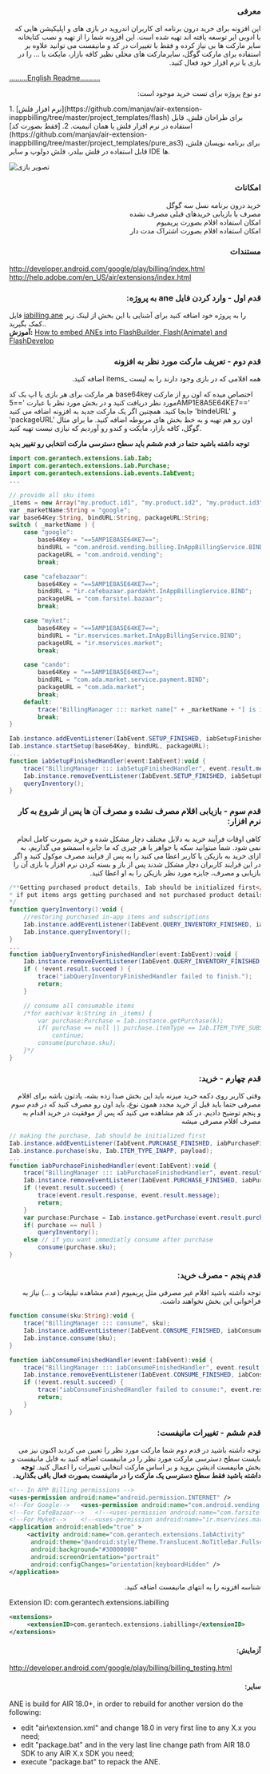 ### <div dir="rtl">معرفی</div>

<p dir="rtl">
این افزونه برای  خرید درون برنامه ای کاربران اندروید در بازی های و اپلیکیشن هایی که با ادوبی ایر توسعه یافته اند تهیه شده است. این افزونه شما را از تهیه و نصب کتابخانه سایر مارکت ها بی نیاز کرده و فقط با تغییرات در کد و مانیفست می توانید علاوه بر استفاده برای مارکت گوگل، سایرمارکت های محلی نظیر کافه بازار، مایکت یا ... را در بازی یا نرم افزار خود فعال کنید.
</p>

[.........English Readme..........](https://github.com/manjav/air-extension-inappbilling/edit/master/README.md)

<p dir="rtl">دو نوع پروژه برای تست خرید موجود است:</p>
1. [نرم افزار فلش](https://github.com/manjav/air-extension-inappbilling/tree/master/project_templates/flash) برای طراحان فلش. قابل استفاده در نرم افزار فلش یا همان انیمیت.
2. [فقط بصورت کد](https://github.com/manjav/air-extension-inappbilling/tree/master/project_templates/pure_as3) برای برنامه نویسان فلش، قابل استفاده در فلش بیلدر، فلش دولوپ و سایر IDE ها.

![تصویر بازی](https://github.com/manjav/air-extension-inappbilling/blob/master/files/TrivialDrive_FA.png)

### <div dir="rtl">امکانات</div>
<p dir="rtl">
خرید درون برنامه نسل سه گوگل<br/>
مصرف یا بازیابی خریدهای قبلی مصرف نشده<br/>
امکان استفاده اقلام بصورت پریمیوم<br/>
امکان استفاده اقلام بصورت اشتراک مدت دار</p>

### <div dir="rtl">مستندات</div>
http://developer.android.com/google/play/billing/index.html<br/>
http://help.adobe.com/en_US/air/extensions/index.html<br />


### <div dir="rtl">قدم اول - وارد کردن فایل ane به پروژه:</div>
فایل [iabilling.ane](https://github.com/manjav/air-extension-inappbilling/blob/master/package/iabilling.ane) را به پروژه خود اضافه کنید برای آشنایی با این بخش از لینک زیر کمک بگیرید..<br />
<b>آموزش:</b> [How to embed ANEs into FlashBuilder, Flash(Animate) and FlashDevelop](https://www.youtube.com/watch?v=Oubsb_3F3ec&list=PL_mmSjScdnxnSDTMYb1iDX4LemhIJrt1O)

### <div dir="rtl">قدم دوم - تعریف مارکت مورد نظر به افزونه</div>
<p dir="rtl">
همه اقلامی که در بازی وجود دارند را به لیست _items اضافه کنید.

هر مارکت برای هر بازی یا اپ یک کد  base64key اختصاص میده که اون رو از مارکت مورد نظر دریافت کنید و در بخش مورد نظر با عبارت '==5AMP1E8A5E64KE7==' جابجا کنید.
همچنین اگر یک مارکت جدید به افزونه اضافه می کنید  'bindeURL' و 'packageURL' اون رو هم تهیه و به خط بخش های مربوطه اضافه کنید. ما برای مثال گوگل، کافه بازار، مایکت و کندو رو آوردیم که نیازی نیست تهیه کنید.
</p>
	
<b>توجه داشته باشید حتما در فدم ششم باید سطح دسترسی مارکت انتخابی رو تغییر بدید</b>

```actionscript
import com.gerantech.extensions.iab.Iab;
import com.gerantech.extensions.iab.Purchase;
import com.gerantech.extensions.iab.events.IabEvent;
...

// provide all sku items
_items = new Array("my.product.id1", "my.product.id2", "my.product.id3");
var _marketName:String = "google";
var base64Key:String, bindURL:String, packageURL:String;
switch ( _marketName ) {
	case "google":
		base64Key = "==5AMP1E8A5E64KE7==";
		bindURL = "com.android.vending.billing.InAppBillingService.BIND";
		packageURL = "com.android.vending";
		break;

	case "cafebazaar":
		base64Key = "==5AMP1E8A5E64KE7==";
		bindURL = "ir.cafebazaar.pardakht.InAppBillingService.BIND";
		packageURL = "com.farsitel.bazaar";
		break;

	case "myket":
		base64Key = "==5AMP1E8A5E64KE7==";
		bindURL = "ir.mservices.market.InAppBillingService.BIND";
		packageURL = "ir.mservices.market";
		break;

	case "cando":
		base64Key = "==5AMP1E8A5E64KE7==";
		bindURL = "com.ada.market.service.payment.BIND";
		packageURL = "com.ada.market";
		break;
	default:
		trace("BillingManager ::: market name[" + _marketName + "] is invalid.");
		break;
}

Iab.instance.addEventListener(IabEvent.SETUP_FINISHED, iabSetupFinishedHandler);
Iab.instance.startSetup(base64Key, bindURL, packageURL);
...
function iabSetupFinishedHandler(event:IabEvent):void {
	trace("BillingManager ::: iabSetupFinishedHandler", event.result.message);
	Iab.instance.removeEventListener(IabEvent.SETUP_FINISHED, iabSetupFinishedHandler);
	queryInventory();
}
```

### <div dir="rtl">قدم سوم - بازیابی اقلام مصرف نشده و مصرف آن ها پس از شروع به کار نرم افزار:</div>
<p dir="rtl">کاهی اوقات فرآیند خرید به دلایل مختلف دچار مشکل شده و خرید بصورت کامل انجام نمی شود. شما میتوانید سکه یا جواهر یا هر چیزی که ما جایزه اسمشو می گذاریم، به ازای خرید به بازیکن یا کاربر اعطا می کنید را به پس از فرایند مصرف موکول کنید و اگر در این فرایند کاربران دچار مشکل شدند پس از باز و بسته کردن نرم افزار یا بازی آن را بازیابی و مصرف، جایزه مورد نظر بازیکن را به او اعطا کنید.</p>

```actionscript
/**Getting purchased product details, Iab should be initialized first</br>
* if put items args getting purchased and not purchased product details
*/
function queryInventory():void {
	//restoring purchased in-app items and subscriptions
	Iab.instance.addEventListener(IabEvent.QUERY_INVENTORY_FINISHED, iabQueryInventoryFinishedHandler);
	Iab.instance.queryInventory();
}
...
function iabQueryInventoryFinishedHandler(event:IabEvent):void {
	Iab.instance.removeEventListener(IabEvent.QUERY_INVENTORY_FINISHED, iabQueryInventoryFinishedHandler);
	if ( !event.result.succeed ) {
		trace("iabQueryInventoryFinishedHandler failed to finish.");
		return;
	}

	// consume all consumable items
	/*for each(var k:String in _items) {
		var purchase:Purchase = Iab.instance.getPurchase(k);
		if( purchase == null || purchase.itemType == Iab.ITEM_TYPE_SUBS )
			continue;
		consume(purchase.sku);
	}*/
}
```

### <div dir="rtl">قدم چهارم - خرید:</div>
<p dir="rtl">وقتی کاربر روی دکمه خرید میزنه باید این بخش صدا زده بشه، یادتون باشه برای اقلام مصرفی حتما باید قبل از خرید مجدد همون نوع، باید اون رو مصرف کنید که در قدم سوم و پنجم توضیح دادیم.
در کد هم مشاهده می کنید که پس از موفقیت در خرید اقدام به مصرف اقلام مصرفی میشه
</p>

```actionscript
// making the purchase, Iab should be initialized first
Iab.instance.addEventListener(IabEvent.PURCHASE_FINISHED, iabPurchaseFinishedHandler);
Iab.instance.purchase(sku, Iab.ITEM_TYPE_INAPP, payload);
...
function iabPurchaseFinishedHandler(event:IabEvent):void {
	trace("BillingManager ::: iabPurchaseFinishedHandler", event.result.message);
	Iab.instance.removeEventListener(IabEvent.PURCHASE_FINISHED, iabPurchaseFinishedHandler);
	if (!event.result.succeed) {
	    trace(event.result.response, event.result.message);
	    return;
	}
	var purchase:Purchase = Iab.instance.getPurchase(event.result.purchase.sku);
	if( purchase == null )
	    queryInventory();
	else // if you want immediatly consume after purchase
	    consume(purchase.sku);
}
```

### <div dir="rtl">قدم پنجم - مصرف خرید:</div>
<p dir="rtl">توجه داشته باشید اقلام غیر مصرفی مثل پریمیوم (عدم مشاهده تبلیغات و ...) نیاز به فراخوانی این بخش نخواهند داشت.</p>

```actionscript
function consume(sku:String):void {
	trace("BillingManager ::: consume", sku);
	Iab.instance.addEventListener(IabEvent.CONSUME_FINISHED, iabConsumeFinishedHandler);
	Iab.instance.consume(sku);
}

function iabConsumeFinishedHandler(event:IabEvent):void {
	trace("BillingManager ::: iabConsumeFinishedHandler", event.result.message);
	Iab.instance.removeEventListener(IabEvent.CONSUME_FINISHED, iabConsumeFinishedHandler);
	if (!event.result.succeed) {
	    trace("iabConsumeFinishedHandler failed to consume:", event.result.message);
	    return;
	}
}
```

### <div dir="rtl">قدم ششم - تغییرات مانیفست:</div>
<p dir="rtl">توجه داشته باشید در قدم دوم شما مارکت مورد نظر را تعیین می کردید اکنون نیز می بایست سطح دسترسی مارکت مورد نظر را در مانیفست اضافه کنید
به فایل مانیفست و بخش مانیفست ادیشن بروید و بر اساس مارکت انتخابی تغییرات را اعمال کنید.
<b>توجه داشته باشید فقط سطح دسترسی یک مارکت را در مانیفست بصورت فعال باقی بگذارید.</b></p>

```xml
<!-- In APP Billing permissions -->
<uses-permission android:name="android.permission.INTERNET" />
<!--For Google-->	<uses-permission android:name="com.android.vending.BILLING" />
<!--For CafeBazaar-->	<!--<uses-permission android:name="com.farsitel.bazaar.permission.PAY_THROUGH_BAZAAR" />-->
<!--For Myket-->	<!--<uses-permission android:name="ir.mservices.market.BILLING" />-->
<application android:enabled="true" >
     <activity android:name="com.gerantech.extensions.IabActivity"
	  android:theme="@android:style/Theme.Translucent.NoTitleBar.Fullscreen"
	  android:background="#30000000"
	  android:screenOrientation="portrait"
	  android:configChanges="orientation|keyboardHidden" />
</application>
```

<p dir="rtl">شناسه افزونه را به انتهای مانیفست اضافه کنید.</p>
Extension ID: com.gerantech.extensions.iabilling

```xml
<extensions>
     <extensionID>com.gerantech.extensions.iabilling</extensionID>
</extensions>
```



#### <div dir="rtl">آزمایش:</div>
http://developer.android.com/google/play/billing/billing_testing.html


#### <div dir="rtl">سایر:</div>
ANE is build for AIR 18.0+, in order to rebuild for another version do the following:<br />
- edit "air\extension.xml" and change 18.0 in very first line to any X.x you need;<br />
- edit "package.bat" and in the very last line change path from AIR 18.0 SDK to any AIR X.x SDK you need;<br />
- execute "package.bat" to repack the ANE.<br />

